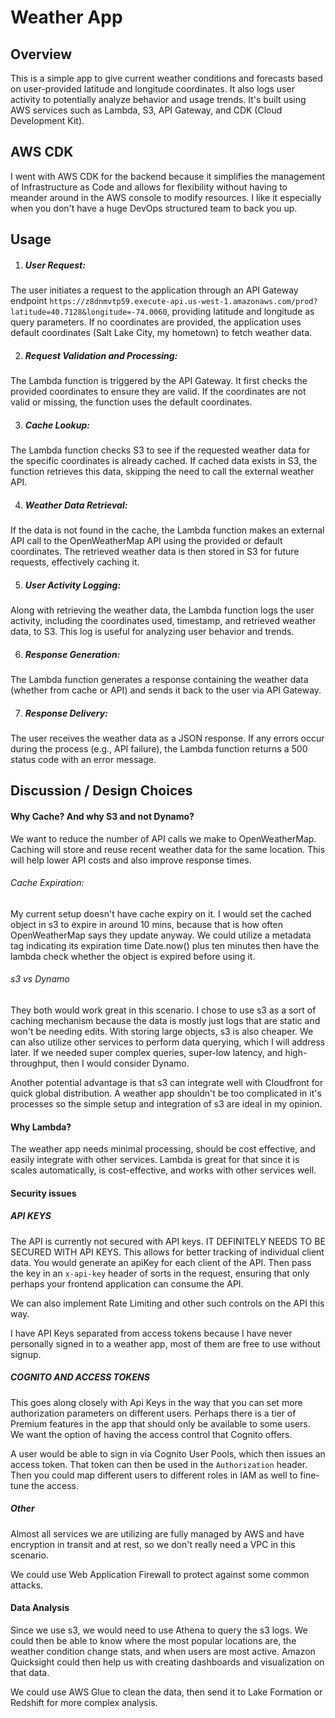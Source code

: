 # Weather App
## Overview
This is a simple app to give current weather conditions and forecasts based on user-provided latitude and longitude coordinates. It also logs user activity to potentially analyze behavior and usage trends. It's built using AWS services such as Lambda, S3, API Gateway, and CDK (Cloud Development Kit).

## AWS CDK
I went with AWS CDK for the backend because it simplifies the management of Infrastructure as Code and allows for flexibility without having to meander around in the AWS console to modify resources. I like it especially when you don't have a huge DevOps structured team to back you up.

## Usage
1. ##### User Request:
The user initiates a request to the application through an API Gateway endpoint `https://z8dnmvtp59.execute-api.us-west-1.amazonaws.com/prod?latitude=40.7128&longitude=-74.0060`, providing latitude and longitude as query parameters. If no coordinates are provided, the application uses default coordinates (Salt Lake City, my hometown) to fetch weather data.

2. ##### Request Validation and Processing:
The Lambda function is triggered by the API Gateway. It first checks the provided coordinates to ensure they are valid. If the coordinates are not valid or missing, the function uses the default coordinates.

3. ##### Cache Lookup:
The Lambda function checks S3 to see if the requested weather data for the specific coordinates is already cached.
If cached data exists in S3, the function retrieves this data, skipping the need to call the external weather API.

4. ##### Weather Data Retrieval:

If the data is not found in the cache, the Lambda function makes an external API call to the OpenWeatherMap API using the provided or default coordinates.
The retrieved weather data is then stored in S3 for future requests, effectively caching it.

5. ##### User Activity Logging:

Along with retrieving the weather data, the Lambda function logs the user activity, including the coordinates used, timestamp, and retrieved weather data, to S3. This log is useful for analyzing user behavior and trends.

6. ##### Response Generation:

The Lambda function generates a response containing the weather data (whether from cache or API) and sends it back to the user via API Gateway.

7. ##### Response Delivery:

The user receives the weather data as a JSON response. If any errors occur during the process (e.g., API failure), the Lambda function returns a 500 status code with an error message.


## Discussion / Design Choices

#### Why Cache? And why S3 and not Dynamo?

We want to reduce the number of API calls we make to OpenWeatherMap. Caching will store and reuse recent weather data for the same location. This will help lower API costs and also improve response times. 

###### Cache Expiration: 
My current setup doesn't have cache expiry on it. I would set the cached object in s3 to expire in around 10 mins, because that is how often OpenWeatherMap says they update anyway. We could utilize a metadata tag indicating its expiration time Date.now() plus ten minutes then have the lambda check whether the object is expired before using it.

###### s3 vs Dynamo
They both would work great in this scenario. I chose to use s3 as a sort of caching mechanism because the data is mostly just logs that are static and won't be needing edits.  With storing large objects, s3 is also cheaper. We can also utilize other services to perform data querying, which I will address later. If we needed super complex queries, super-low latency, and high-throughput, then I would consider Dynamo.

Another potential advantage is that s3 can integrate well with Cloudfront for quick global distribution. A weather app shouldn't be too complicated in it's processes so the simple setup and integration of s3 are ideal in my opinion. 

#### Why Lambda?
The weather app needs minimal processing, should be cost effective, and easily integrate with other services. Lambda is great for that since it is scales automatically, is cost-effective, and works with other services well. 

#### Security issues
##### API KEYS
The API is currently not secured with API keys. IT DEFINITELY NEEDS TO BE SECURED WITH API KEYS. This allows for better tracking of individual client data. You would generate an apiKey for each client of the API. Then pass the key in an `x-api-key` header of sorts in the request, ensuring that only perhaps your frontend application can consume the API.

We can also implement Rate Limiting and other such controls on the API this way.

I have API Keys separated from access tokens because I have never personally signed in to a weather app, most of them are free to use without signup.

##### COGNITO AND ACCESS TOKENS
This goes along closely with Api Keys in the way that you can set more authorization parameters on different users. Perhaps there is a tier of Premium features in the app that should only be available to some users.  We want the option of having the access control that Cognito offers. 

A user would be able to sign in via Cognito User Pools, which then issues an access token. That token can then be used in the `Authorization` header. Then you could map different users to different roles in IAM as well to fine-tune the access. 

##### Other
Almost all services we are utilizing are fully managed by AWS and have encryption in transit and at rest, so we don't really need a VPC in this scenario. 

We could use Web Application Firewall to protect against some common attacks.

#### Data Analysis
Since we use s3, we would need to use Athena to query the s3 logs. We could then be able to know where the most popular locations are, the weather condition change stats, and when users are most active. Amazon Quicksight could then help us with creating dashboards and visualization on that data.

We could use AWS Glue to clean the data, then send it to Lake Formation or Redshift for more complex analysis. 
